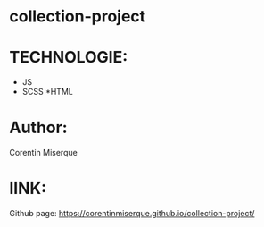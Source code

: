 # collection-project
# TECHNOLOGIE:
* JS
* SCSS
*HTML

# Author:
 Corentin Miserque

# lINK:
Github page: https://corentinmiserque.github.io/collection-project/

